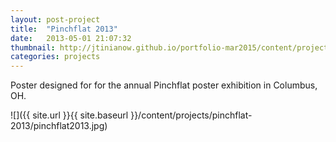 ```yaml
---
layout: post-project
title:  "Pinchflat 2013"
date:   2013-05-01 21:07:32
thumbnail: http://jtinianow.github.io/portfolio-mar2015/content/projects/pinchflat-2013/pinchflat2013-thumb.jpg
categories: projects
---
```


Poster designed for for the annual Pinchflat poster exhibition in Columbus, OH.

![]({{ site.url }}{{ site.baseurl }}/content/projects/pinchflat-2013/pinchflat2013.jpg)